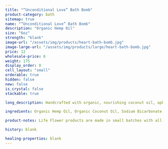 ```yaml
---
title: "“Unconditional Love” Bath Bomb"
product-category: bath
sitemap: true
name: "“Unconditional Love” Bath Bomb"
description: "Organic Hemp Oil"
size: "6oz"
strength: "blank"
image-url: "/assets/img/products/heart-bath-bomb.jpg"
image-large-url: "/assets/img/products/large/heart-bath-bomb.jpg"
price: 12
wholesale-price: 6
weight: 175
display_order: 0
cell_layout: "small"
orderable: true
hidden: false
new: false
is_crystal: false
stackable: true

long_description: Handcrafted with organic, nourishing coconut oil, aphrodisiacal therapeutic-grade essential oils, organic rose buds and a cleansed and charged Rose Quartz - the stone of unconditional love. Whether sharing with a loved one or enjoying by yourself this bomb is the perfect self-care pick me up.

ingredients: Organic Hemp Oil, Organic Coconut Oil, Sodium Bicarbonate, Naturally-derived Citric Acid, Corn Starch, Epsom Salt, Organic Herbs, Essential Oils, Plant-based Color, Witch Hazel, Cleansed & Charged Crystal.

product-notes: Life Flower products are made in small batches with all-natural and boutique ingredients. Orders are processed and shipped in 7-10 days.

history: blank

healing-properties: blank
---
```

